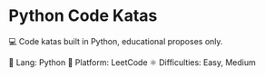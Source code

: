 # Python Code Katas

💻 Code katas built in Python, educational proposes only.

🐍 Lang: Python
📘 Platform: LeetCode
⚛️ Difficulties: Easy, Medium
